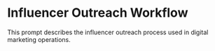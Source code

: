 # Influencer Outreach Workflow

This prompt describes the influencer outreach process used in digital marketing operations.
